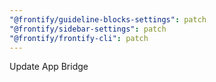 ```yaml
---
"@frontify/guideline-blocks-settings": patch
"@frontify/sidebar-settings": patch
"@frontify/frontify-cli": patch
---
```


Update App Bridge
